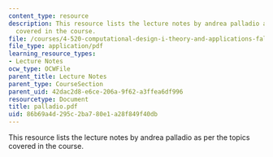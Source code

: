 ```yaml
---
content_type: resource
description: This resource lists the lecture notes by andrea palladio as per the topics
  covered in the course.
file: /courses/4-520-computational-design-i-theory-and-applications-fall-2005/86b69a4d295c2ba780e1a28f849f40db_palladio.pdf
file_type: application/pdf
learning_resource_types:
- Lecture Notes
ocw_type: OCWFile
parent_title: Lecture Notes
parent_type: CourseSection
parent_uid: 42dac2d8-e6ce-206a-9f62-a3ffea6df996
resourcetype: Document
title: palladio.pdf
uid: 86b69a4d-295c-2ba7-80e1-a28f849f40db
---
```

This resource lists the lecture notes by andrea palladio as per the topics covered in the course.

